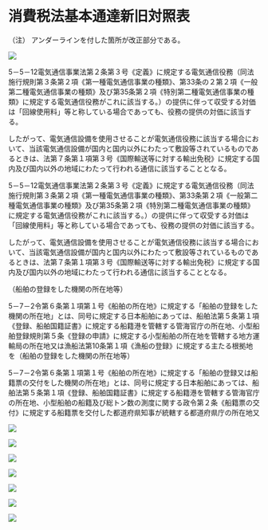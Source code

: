 # 消費税法基本通達新旧対照表

（注） アンダーラインを付した箇所が改正部分である。

![](https://www.nta.go.jp/tmp/5623e881-9fa9-4a3c-9927-cc21a8cf58ed/images/d03a9ddd4088adf1c880079010a7d90b70527ed561c4f6a22b631d8a1c91e9e6.jpg)

5－5－12電気通信事業法第２条第３号《定義》に規定する電気通信役務（同法施行規則第３条第２項《第一種電気通信事業の種類》、第33条の２第２項《一般第二種電気通信事業の種類》及び第35条第２項《特別第二種電気通信事業の種類》に規定する電気通信役務がこれに該当する。）の提供に伴って収受する対価は「回線使用料」等と称している場合であっても、役務の提供の対価に該当する。

したがって、電気通信設備を使用させることが電気通信役務に該当する場合において、当該電気通信設備が国内と国内以外にわたって敷設等されているものであるときは、法第７条第１項第３号《国際輸送等に対する輸出免税》に規定する国内及び国内以外の地域にわたって行われる通信に該当することとなる。

5－5－12電気通信事業法第２条第３号《定義》に規定する電気通信役務（同法施行規則第３条第２項《第一種電気通信事業の種類》、第33条第２項《一般第二種電気通信事業の種類》及び第35条第２項《特別第二種電気通信事業の種類》に規定する電気通信役務がこれに該当する。）の提供に伴って収受する対価は「回線使用料」等と称している場合であっても、役務の提供の対価に該当する。

したがって、電気通信設備を使用させることが電気通信役務に該当する場合において、当該電気通信設備が国内と国内以外にわたって敷設等されているものであるときは、法第７条第１項第３号《国際輸送等に対する輸出免税》に規定する国内及び国内以外の地域にわたって行われる通信に該当することとなる。

（船舶の登録をした機関の所在地等）

5－7－2令第６条第１項第１号《船舶の所在地》に規定する「船舶の登録をした機関の所在地」とは、同号に規定する日本船舶にあっては、船舶法第５条第１項《登録、船舶国籍証書》に規定する船籍港を管轄する管海官庁の所在地、小型船舶登録規則第５条《登録の申請》に規定する小型船舶の所在地を管轄する地方運輸局の所在地又は漁船法第10条第１項《漁船の登録》に規定する主たる根拠地を（船舶の登録をした機関の所在地等）

5－7－2令第６条第１項第１号《船舶の所在地》に規定する「船舶の登録又は船籍票の交付をした機関の所在地」とは、同号に規定する日本船舶にあっては、船舶法第５条第１項《登録、船舶国籍証書》に規定する船籍港を管轄する管海官庁の所在地、小型船舶の船籍及び総トン数の測度に関する政令第２条《船籍票の交付》に規定する船籍票を交付した都道府県知事が統轄する都道府県庁の所在地又

![](https://www.nta.go.jp/tmp/5623e881-9fa9-4a3c-9927-cc21a8cf58ed/images/8b733be4e9769e9e1e83e499dce5562d404a3778e46cac33ea7602b615f6b481.jpg)

![](https://www.nta.go.jp/tmp/5623e881-9fa9-4a3c-9927-cc21a8cf58ed/images/02b17f3aea0c5e1f9dc135b6d10f0cf75c49b5c97a9f246ea6d410ea79e56cb1.jpg)

![](https://www.nta.go.jp/tmp/5623e881-9fa9-4a3c-9927-cc21a8cf58ed/images/c8da812f40c9b5795e7262e7d9b7a7ef6dae5e574162ad0994e21f5c0a1684b2.jpg)

![](https://www.nta.go.jp/tmp/5623e881-9fa9-4a3c-9927-cc21a8cf58ed/images/9759adfbd2a4fd40b0cfb2212f32f03558e6d21e6200e518594b579d227c7d32.jpg)

![](https://www.nta.go.jp/tmp/5623e881-9fa9-4a3c-9927-cc21a8cf58ed/images/86ba430d10726589ff14c9fa7ecf70d57c6388a8c8f9759172ca99f80c1eb652.jpg)

![](https://www.nta.go.jp/tmp/5623e881-9fa9-4a3c-9927-cc21a8cf58ed/images/74cfb7fd7baf3737c898ce89991311a993447f0f75c390caa4ec9eaad1bff111.jpg)

![](https://www.nta.go.jp/tmp/5623e881-9fa9-4a3c-9927-cc21a8cf58ed/images/15e90c8ce6a87f6cd7cde0cfcd1fc2c646ee66d3d851482eb9644a4ead9f932e.jpg)